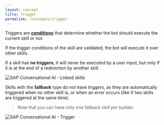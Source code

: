 ```yaml
---
layout: concept
title: Trigger
permalink: /concepts/trigger
---
```


Triggers are
**<a href="/docs/concepts/condition">conditions</a>**
 that determine whether the bot should execute the current skill or not.

If the trigger conditions of the skill are validated, the bot will execute it over other skills.

If a skill has **no triggers**, it will never be executed by a user input, but only if it is at the end of a redirection by another skill.

![SAP Conversational AI - Linked skills](//cdn.cai.tools.sap/man/recast-ai-linked-skills.png)

Skills with the **fallback** type do not have triggers, as they are automatically triggered when no other skill is, or when an error occurs (like if two skills are triggered at the same time).

> Note that you can have only one fallback skill per builder.

![SAP Conversational AI - Trigger](//cdn.cai.tools.sap/man/recast-ai-trigger-1.png)
